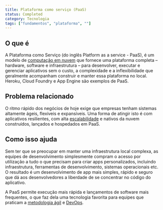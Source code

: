 ```yaml
---
title: Plataforma como serviço (PaaS)
status: Completed
category: Tecnologia
tags: ["fundamentos", "plataforma", ""]
---
```


## O que é

A Plataforma como Serviço (do inglês Platform as a service - PaaS), é um modelo de [computação em nuvem](https://glossary.cncf.io/pt-br/cloud-computing/) que fornece uma plataforma completa – hardware, software e infraestrutura – 
para desenvolver, executar e gerenciar aplicativos sem o custo, a complexidade e a inflexibilidade que geralmente acompanham construir e manter essa 
plataforma no local. Heroku, Cloud Foundry e App Engine são exemplos de PaaS.

## Problema relacionado

O ritmo rápido dos negócios de hoje exige que empresas tenham sistemas altamente ágeis, flexíveis e expansíveis. 
Uma forma de atingir isto é com aplicativos resilientes, com alta [escalabilidade](https://glossary.cncf.io/pt-br/scalability/) e nativos da nuvem construídos, lançados e hospedados em PaaS.

## Como isso ajuda

Sem ter que se preocupar em manter uma infraestrutura local complexa, as equipes de desenvolvimento simplesmente compram o acesso por utilização a tudo o que precisam para criar apps personalizados, incluindo infraestrutura, ferramentas de desenvolvimento, sistemas operacionais etc. O resultado é um desenvolvimento de app mais simples, rápido e seguro que dá aos desenvolvedores a liberdade de se concentrar no código do aplicativo.

A PaaS permite execução mais rápida e lançamentos de software mais frequentes, o que faz dela uma tecnologia favorita para equipes que praticam a [metodologia ágil](https://glossary.cncf.io/pt-br/agile-software-development/) 
e [DevOps](https://glossary.cncf.io/pt-br/devops/).
